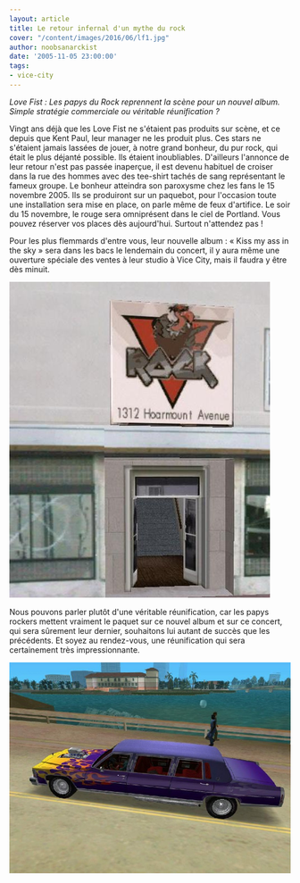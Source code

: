 ```yaml
---
layout: article
title: Le retour infernal d'un mythe du rock
cover: "/content/images/2016/06/lf1.jpg"
author: noobsanarckist
date: '2005-11-05 23:00:00'
tags:
- vice-city
---
```


_Love Fist : Les papys du Rock reprennent la scène pour un nouvel album. Simple stratégie commerciale ou véritable réunification ?_

Vingt ans déjà que les Love Fist ne s'étaient pas produits sur scène, et ce depuis que Kent Paul, leur manager ne les produit plus. Ces stars ne s'étaient jamais lassées de jouer, à notre grand bonheur, du pur rock, qui était le plus déjanté possible. Ils étaient inoubliables. D'ailleurs l'annonce de leur retour n'est pas passée inaperçue, il est devenu habituel de croiser dans la rue des hommes avec des tee-shirt tachés de sang représentant le fameux groupe. Le bonheur atteindra son paroxysme chez les fans le 15 novembre 2005. Ils se produiront sur un paquebot, pour l'occasion toute une installation sera mise en place, on parle même de feux d'artifice. Le soir du 15 novembre, le rouge sera omniprésent dans le ciel de Portland. Vous pouvez réserver vos places dès aujourd'hui. Surtout n'attendez pas !

Pour les plus flemmards d'entre vous, leur nouvelle album : « Kiss my ass in the sky » sera dans les bacs le lendemain du concert, il y aura même une ouverture spéciale des ventes à leur studio à Vice City, mais il faudra y être dès minuit.

![](/content/images/2005/01/lf2.jpg)

Nous pouvons parler plutôt d'une véritable réunification, car les papys rockers mettent vraiment le paquet sur ce nouvel album et sur ce concert, qui sera sûrement leur dernier, souhaitons lui autant de succès que les précédents. Et soyez au rendez-vous, une réunification qui sera certainement très impressionnante.

![](/content/images/2005/01/lf.jpg)

<!--kg-card-end: markdown-->
